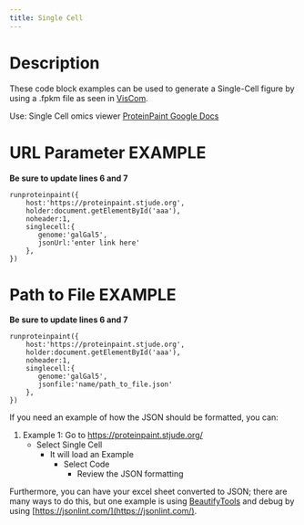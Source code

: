 ```yaml
---
title: Single Cell
---
```


# Description 
These code block examples can be used to generate a Single-Cell figure by using a .fpkm file as seen in [VisCom](https://viz.stjude.cloud/hyde-lab/visualization/retinal-regeneration-single-cell-of-chick-retina-following-nmdagrowth-factor-gf-insulinfgf-treatment~73).

Use: Single Cell omics viewer
[ProteinPaint Google Docs](https://docs.google.com/document/d/1YVxw2aPru6bAlTzUfE9GAQAvzbiBiqJiBR1X-g5ZBLI/edit)

# URL Parameter EXAMPLE

**Be sure to update lines 6 and 7**
```JS
runproteinpaint({
	host:'https://proteinpaint.stjude.org',
    holder:document.getElementById('aaa'),
    noheader:1,
	singlecell:{
       genome:'galGal5',
       jsonUrl:'enter link here'
    },
})
```


# Path to File EXAMPLE

**Be sure to update lines 6 and 7** 
```JS
runproteinpaint({
	host:'https://proteinpaint.stjude.org',
    holder:document.getElementById('aaa'),
    noheader:1,
	singlecell:{
       genome:'galGal5',
       jsonfile:'name/path_to_file.json'
    },
})
```

If you need an example of how the JSON should be formatted, you can:
1. Example 1: Go to https://proteinpaint.stjude.org/
   * Select Single Cell
      * It will load an Example
         * Select Code 
            * Review the JSON formatting

Furthermore, you can have your excel sheet converted to JSON; there are many ways to do this, but one example is using [BeautifyTools](https://beautifytools.com/excel-to-json-converter.php) and debug by using [https://jsonlint.com/](https://jsonlint.com/).